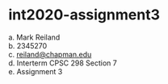# int2020-assignment3

a. Mark Reiland<br>
b. 2345270<br>
c. reiland@chapman.edu<br>
d. Interterm CPSC 298 Section 7<br>
e. Assignment 3<br>

